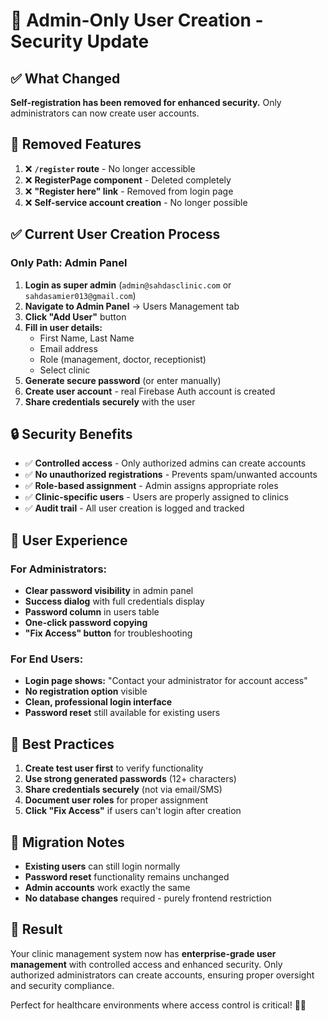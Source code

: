 # 🔐 **Admin-Only User Creation - Security Update**

## ✅ **What Changed**

**Self-registration has been removed for enhanced security.** Only administrators can now create user accounts.

## 🚫 **Removed Features**

1. ❌ **`/register` route** - No longer accessible
2. ❌ **RegisterPage component** - Deleted completely  
3. ❌ **"Register here" link** - Removed from login page
4. ❌ **Self-service account creation** - No longer possible

## ✅ **Current User Creation Process**

### **Only Path: Admin Panel**
1. **Login as super admin** (`admin@sahdasclinic.com` or `sahdasamier013@gmail.com`)
2. **Navigate to Admin Panel** → Users Management tab
3. **Click "Add User"** button
4. **Fill in user details:**
   - First Name, Last Name
   - Email address
   - Role (management, doctor, receptionist)
   - Select clinic
5. **Generate secure password** (or enter manually)
6. **Create user account** - real Firebase Auth account is created
7. **Share credentials securely** with the user

## 🔒 **Security Benefits**

- ✅ **Controlled access** - Only authorized admins can create accounts
- ✅ **No unauthorized registrations** - Prevents spam/unwanted accounts
- ✅ **Role-based assignment** - Admin assigns appropriate roles
- ✅ **Clinic-specific users** - Users are properly assigned to clinics
- ✅ **Audit trail** - All user creation is logged and tracked

## 📱 **User Experience**

### **For Administrators:**
- **Clear password visibility** in admin panel
- **Success dialog** with full credentials display
- **Password column** in users table
- **One-click password copying**
- **"Fix Access" button** for troubleshooting

### **For End Users:**
- **Login page shows:** "Contact your administrator for account access"
- **No registration option** visible
- **Clean, professional login interface**
- **Password reset** still available for existing users

## 🎯 **Best Practices**

1. **Create test user first** to verify functionality
2. **Use strong generated passwords** (12+ characters)
3. **Share credentials securely** (not via email/SMS)
4. **Document user roles** for proper assignment
5. **Click "Fix Access"** if users can't login after creation

## 🔄 **Migration Notes**

- **Existing users** can still login normally
- **Password reset** functionality remains unchanged
- **Admin accounts** work exactly the same
- **No database changes** required - purely frontend restriction

## 🎉 **Result**

Your clinic management system now has **enterprise-grade user management** with controlled access and enhanced security. Only authorized administrators can create accounts, ensuring proper oversight and security compliance.

Perfect for healthcare environments where access control is critical! 🏥🔐 